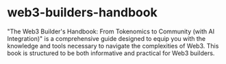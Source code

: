 # web3-builders-handbook

"The Web3 Builder's Handbook: From Tokenomics to Community (with AI Integration)" is a comprehensive guide designed to equip you with the knowledge and tools necessary to navigate the complexities of Web3. This book is structured to be both informative and practical for Web3 builders.
